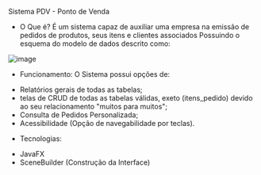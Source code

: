 Sistema PDV - Ponto de Venda

 * O Que é?
É um sistema capaz de auxiliar uma empresa na emissão de pedidos de produtos, seus itens e clientes associados
Possuindo o esquema do modelo de dados descrito como:

![image](https://github.com/LuisFernandoBelato/Ponto-de-Venda/assets/116758888/dc0da0d4-fb73-4ff9-823c-586094d02e74)


 * Funcionamento:
O Sistema possui opções de:
- Relatórios gerais de todas as tabelas;
- telas de CRUD de todas as tabelas válidas, exeto (itens_pedido) devido ao seu relacionamento "muitos para muitos";
- Consulta de Pedidos Personalizada;
- Acessibilidade (Opção de navegabilidade por teclas).

 * Tecnologias:
- JavaFX
- SceneBuilder (Construção da Interface)
